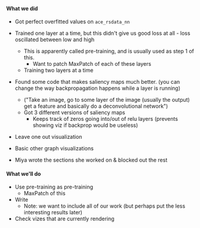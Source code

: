 #### What we did
- Got perfect overfitted values on `ace_rsdata_nn`
- Trained one layer at a time, but this didn't give us good loss at all - loss oscillated between low and high
  - This is apparently called pre-training, and is usually used as step 1 of this.
    - Want to patch MaxPatch of each of these layers
  - Training two layers at a time
- Found some code that makes saliency maps much better. (you can change the way backpropagation happens while a layer is running)
  - ("Take an image, go to some layer of the image (usually the output) get a feature and basically do a deconvolutional network")
  - Got 3 different versions of saliency maps
    - Keeps track of zeros going into/out of relu layers (prevents showing viz if backprop would be useless)

- Leave one out visualization
- Basic other graph visualizations

- Miya wrote the sections she worked on & blocked out the rest

#### What we'll do
- Use pre-training as pre-training
  - MaxPatch of this
- Write
  - Note: we want to include all of our work (but perhaps put the less interesting results later)
- Check vizes that are currently rendering
